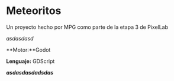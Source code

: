 # Meteoritos

Un proyecto hecho por MPG como parte de la etapa 3 de PixelLab

*asdasdasd*

**Motor:**Godot

**Lenguaje:** GDScript

***asdasdasdadsdas***
